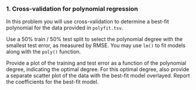 ### 1. Cross-validation for polynomial regression

In this problem you will use cross-validation to determine a best-fit polynomial for the data provided in ``polyfit.tsv``.

Use a 50% train / 50% test split to select the polynomial degree with the smallest test error, as measured by RMSE.
You may use ``lm()`` to fit models along with the ``poly()`` function.

Provide a plot of the training and test error as a function of the polynomial degree, indicating the optimal degree.
For this optimal degree, also provide a separate scatter plot of the data with the best-fit model overlayed.
Report the coefficients for the best-fit model.


